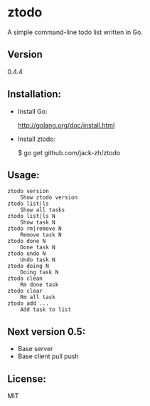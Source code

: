 # ztodo 

A simple command-line todo list written in Go.

## Version

0.4.4

## Installation:

+ Install Go:
  
  http://golang.org/doc/install.html

+ Install ztodo:
  
  $ go get github.com/jack-zh/ztodo

## Usage:

    ztodo version
        Show ztodo version
    ztodo list|ls
        Show all tasks
    ztodo list|ls N
        Show task N
    ztodo rm|remove N
        Remove task N
    ztodo done N
        Done task N
    ztodo undo N
        Undo task N
    ztodo doing N
        Doing task N
    ztodo clean
        Rm done task
    ztodo clear
        Rm all task
    ztodo add ...
        Add task to list

## Next version 0.5:

+ Base server
+ Base client pull push

## License:

 MIT
